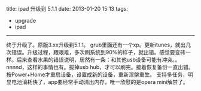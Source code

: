 title: ipad 升级到 5.1.1
date: 2013-01-20 15:13
tags:
- upgrade
- ipad 
---
终于升级了。原版3.xx升级到5.1.1。
grub里面还有一个xp。更新itunes，就出几次错误。升级过程，跟艰难，多次刷系统到90%的样子，就出错。感觉要变砖一样。后来查看水果的错误说明，居然有一条：和其他usb设备可能有冲突。。nnnnd，这样的事情也有。拔掉usb hub，才可以刷完。接着恢复备份一直出错。按Power+Home才重启设备，设置成新的设备，重新涅槃重生。
支持多任务，明显电池消耗快了，app要经常手动清出内存，唯一欣慰的是opera mini解禁了。
